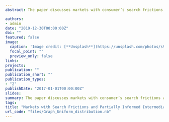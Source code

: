 ```yaml
---
abstract: The paper discusses markets with consumer’s search frictions and a partially informed intermediary. The main finding is the better information the platform has about consumers’ preferences can lead to decreasing in the average quality of the product consumers leave the market with, as well as decline in the total economic welfare and consumer surplus. The intuition behind the mechanism is if the platform has better information and makes better advise to consumers what product to explore first, consumers have lower expectations about the next products and explore them less often, which might lead to shrinking of the consideration set and as a result, the quality of a chosen product. The effect appears in the case of low search cost, which makes it especially important in the analysis of online search platforms.

authors:
- admin
date: "2019-12-30T00:00:00Z"
doi: ""
featured: false
image:
  caption: 'Image credit: [**Unsplash**](https://unsplash.com/photos/s9CC2SKySJM)'
  focal_point: ""
  preview_only: false
links:
projects:
publication: ""
publication_short: ""
publication_types:
- "2"
publishDate: "2017-01-01T00:00:00Z"
slides:
summary: The paper discusses markets with consumer’s search frictions and a partially informed intermediary. The main finding is the better information the platform has about consumers’ preferences can lead to decreasing in the average quality of the product consumers leave the market with, as well as decline in the total economic welfare and consumer surplus. The intuition behind the mechanism is if the platform has better information and makes better advise to consumers what product to explore first, consumers have lower expectations about the next products and explore them less often, which might lead to shrinking of the consideration set and as a result, the quality of a chosen product. The effect appears in the case of low search cost, which makes it especially important in the analysis of online search platforms.
tags:
title: "Markets with Search Frictions and Partially Informed Intermediary"
url_code: "files/Graph_Uniform_distribution.nb"
---
```

